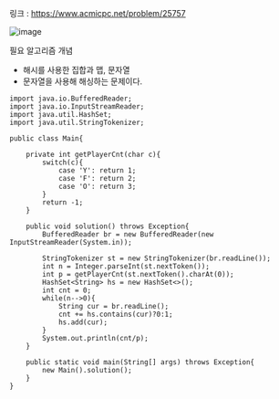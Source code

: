 링크 : https://www.acmicpc.net/problem/25757


![image](https://user-images.githubusercontent.com/62640768/218301071-2dd1112a-6f05-4992-946f-0d807e4b864e.png)

필요 알고리즘 개념
- 해시를 사용한 집합과 맵, 문자열
- 문자열을 사용해 해싱하는 문제이다.

```
import java.io.BufferedReader;
import java.io.InputStreamReader;
import java.util.HashSet;
import java.util.StringTokenizer;
 
public class Main{
    
    private int getPlayerCnt(char c){
        switch(c){
            case 'Y': return 1;
            case 'F': return 2;
            case 'O': return 3;
        }
        return -1;
    }
    
    public void solution() throws Exception{
        BufferedReader br = new BufferedReader(new InputStreamReader(System.in));
       
        StringTokenizer st = new StringTokenizer(br.readLine());
        int n = Integer.parseInt(st.nextToken());
        int p = getPlayerCnt(st.nextToken().charAt(0));
        HashSet<String> hs = new HashSet<>();
        int cnt = 0;
        while(n-->0){
            String cur = br.readLine();
            cnt += hs.contains(cur)?0:1;
            hs.add(cur);
        }
        System.out.println(cnt/p);
    }
    
    public static void main(String[] args) throws Exception{
        new Main().solution();
    }
}
```
